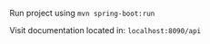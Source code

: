 Run project using ```mvn spring-boot:run```

Visit documentation located in: ```localhost:8090/api```